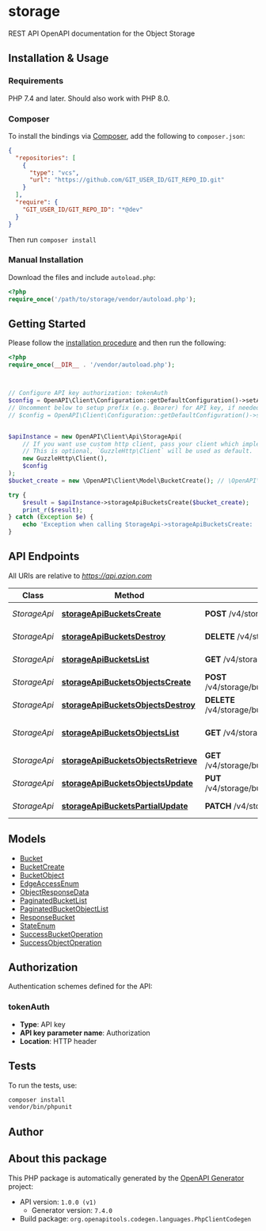 # storage

REST API OpenAPI documentation for the Object Storage


## Installation & Usage

### Requirements

PHP 7.4 and later.
Should also work with PHP 8.0.

### Composer

To install the bindings via [Composer](https://getcomposer.org/), add the following to `composer.json`:

```json
{
  "repositories": [
    {
      "type": "vcs",
      "url": "https://github.com/GIT_USER_ID/GIT_REPO_ID.git"
    }
  ],
  "require": {
    "GIT_USER_ID/GIT_REPO_ID": "*@dev"
  }
}
```

Then run `composer install`

### Manual Installation

Download the files and include `autoload.php`:

```php
<?php
require_once('/path/to/storage/vendor/autoload.php');
```

## Getting Started

Please follow the [installation procedure](#installation--usage) and then run the following:

```php
<?php
require_once(__DIR__ . '/vendor/autoload.php');



// Configure API key authorization: tokenAuth
$config = OpenAPI\Client\Configuration::getDefaultConfiguration()->setApiKey('Authorization', 'YOUR_API_KEY');
// Uncomment below to setup prefix (e.g. Bearer) for API key, if needed
// $config = OpenAPI\Client\Configuration::getDefaultConfiguration()->setApiKeyPrefix('Authorization', 'Bearer');


$apiInstance = new OpenAPI\Client\Api\StorageApi(
    // If you want use custom http client, pass your client which implements `GuzzleHttp\ClientInterface`.
    // This is optional, `GuzzleHttp\Client` will be used as default.
    new GuzzleHttp\Client(),
    $config
);
$bucket_create = new \OpenAPI\Client\Model\BucketCreate(); // \OpenAPI\Client\Model\BucketCreate

try {
    $result = $apiInstance->storageApiBucketsCreate($bucket_create);
    print_r($result);
} catch (Exception $e) {
    echo 'Exception when calling StorageApi->storageApiBucketsCreate: ', $e->getMessage(), PHP_EOL;
}

```

## API Endpoints

All URIs are relative to *https://api.azion.com*

Class | Method | HTTP request | Description
------------ | ------------- | ------------- | -------------
*StorageApi* | [**storageApiBucketsCreate**](docs/Api/StorageApi.md#storageapibucketscreate) | **POST** /v4/storage/buckets | Create a new bucket
*StorageApi* | [**storageApiBucketsDestroy**](docs/Api/StorageApi.md#storageapibucketsdestroy) | **DELETE** /v4/storage/buckets/{name} | Delete a bucket
*StorageApi* | [**storageApiBucketsList**](docs/Api/StorageApi.md#storageapibucketslist) | **GET** /v4/storage/buckets | List buckets
*StorageApi* | [**storageApiBucketsObjectsCreate**](docs/Api/StorageApi.md#storageapibucketsobjectscreate) | **POST** /v4/storage/buckets/{bucket_name}/objects/{object_key} | Create new object key
*StorageApi* | [**storageApiBucketsObjectsDestroy**](docs/Api/StorageApi.md#storageapibucketsobjectsdestroy) | **DELETE** /v4/storage/buckets/{bucket_name}/objects/{object_key} | Delete object key
*StorageApi* | [**storageApiBucketsObjectsList**](docs/Api/StorageApi.md#storageapibucketsobjectslist) | **GET** /v4/storage/buckets/{bucket_name}/objects | List buckets objects
*StorageApi* | [**storageApiBucketsObjectsRetrieve**](docs/Api/StorageApi.md#storageapibucketsobjectsretrieve) | **GET** /v4/storage/buckets/{bucket_name}/objects/{object_key} | Download object
*StorageApi* | [**storageApiBucketsObjectsUpdate**](docs/Api/StorageApi.md#storageapibucketsobjectsupdate) | **PUT** /v4/storage/buckets/{bucket_name}/objects/{object_key} | Update the object key
*StorageApi* | [**storageApiBucketsPartialUpdate**](docs/Api/StorageApi.md#storageapibucketspartialupdate) | **PATCH** /v4/storage/buckets/{name} | Update bucket info

## Models

- [Bucket](docs/Model/Bucket.md)
- [BucketCreate](docs/Model/BucketCreate.md)
- [BucketObject](docs/Model/BucketObject.md)
- [EdgeAccessEnum](docs/Model/EdgeAccessEnum.md)
- [ObjectResponseData](docs/Model/ObjectResponseData.md)
- [PaginatedBucketList](docs/Model/PaginatedBucketList.md)
- [PaginatedBucketObjectList](docs/Model/PaginatedBucketObjectList.md)
- [ResponseBucket](docs/Model/ResponseBucket.md)
- [StateEnum](docs/Model/StateEnum.md)
- [SuccessBucketOperation](docs/Model/SuccessBucketOperation.md)
- [SuccessObjectOperation](docs/Model/SuccessObjectOperation.md)

## Authorization

Authentication schemes defined for the API:
### tokenAuth

- **Type**: API key
- **API key parameter name**: Authorization
- **Location**: HTTP header


## Tests

To run the tests, use:

```bash
composer install
vendor/bin/phpunit
```

## Author



## About this package

This PHP package is automatically generated by the [OpenAPI Generator](https://openapi-generator.tech) project:

- API version: `1.0.0 (v1)`
    - Generator version: `7.4.0`
- Build package: `org.openapitools.codegen.languages.PhpClientCodegen`
